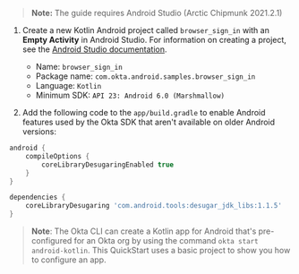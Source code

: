 > **Note:** The guide requires Android Studio (Arctic Chipmunk 2021.2.1)

1. Create a new Kotlin Android project called `browser_sign_in` with an **Empty Activity** in Android Studio. For information on creating a project, see the [Android Studio documentation](https://developer.android.com/training/basics/firstapp/creating-project).

    - Name: `browser_sign_in`
    - Package name: `com.okta.android.samples.browser_sign_in`
    - Language: `Kotlin`
    - Minimum SDK: `API 23: Android 6.0 (Marshmallow)`

2. Add the following code to the `app/build.gradle` to enable Android features used by the Okta SDK that aren't available on older Android versions:

```gradle
android {
    compileOptions {
        coreLibraryDesugaringEnabled true
    }
}

dependencies {
    coreLibraryDesugaring 'com.android.tools:desugar_jdk_libs:1.1.5'
}
```

> **Note**: The Okta CLI can create a Kotlin app for Android that's pre-configured for an Okta org by using the command `okta start android-kotlin`. This QuickStart uses a basic project to show you how to configure an app.

